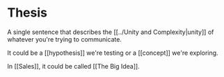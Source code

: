 # Thesis
A single sentence that describes the [[../Unity and Complexity|unity]] of whatever you're trying to communicate.

It could be a [[hypothesis]] we're testing or a [[concept]] we're exploring.

In [[Sales]], it could be called [[The Big Idea]].